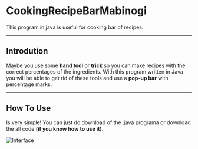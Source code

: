 # CookingRecipeBarMabinogi

This program in java is useful for cooking bar of recipes.

---

## Introdution

Maybe you use some **hand tool** or **trick** so you can make recipes with the correct percentages of the ingredients. With this program written in Java you will be able to get rid of these tools and use a **pop-up bar** with percentage marks.

---

## How To Use

Is very simple!
You can just do download of the .java programa or download the all code __(if you know how to use it)__.

![Interface](https://github.com/danknightt/justimagens/blob/main/interface.png)
